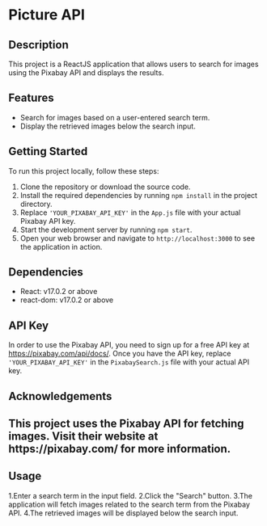 <!DOCTYPE html>
<html lang="en">
<head>

  
</head>
<body>
  <h1>Picture API</h1>

  <h2>Description</h2>
  <p>This project is a ReactJS application that allows users to search for images using the Pixabay API and displays the results.</p>

  <h2>Features</h2>
  <ul>
    <li>Search for images based on a user-entered search term.</li>
    <li>Display the retrieved images below the search input.</li>
  </ul>

  <h2>Getting Started</h2>
  <p>To run this project locally, follow these steps:</p>
  <ol>
    <li>Clone the repository or download the source code.</li>
    <li>Install the required dependencies by running <code>npm install</code> in the project directory.</li>
    <li>Replace <code>'YOUR_PIXABAY_API_KEY'</code> in the <code>App.js</code> file with your actual Pixabay API key.</li>
    <li>Start the development server by running <code>npm start</code>.</li>
    <li>Open your web browser and navigate to <code>http://localhost:3000</code> to see the application in action.</li>
  </ol>

  <h2>Dependencies</h2>
  <ul>
    <li>React: v17.0.2 or above</li>
    <li>react-dom: v17.0.2 or above</li>
  </ul>

  <h2>API Key</h2>
  <p>In order to use the Pixabay API, you need to sign up for a free API key at <a href="https://pixabay.com/api/docs/" target="_blank">https://pixabay.com/api/docs/</a>. Once you have the API key, replace <code>'YOUR_PIXABAY_API_KEY'</code> in the <code>PixabaySearch.js</code> file with your actual API key.</p>



  <h2>Acknowledgements<h2/>
 <p>This project uses the Pixabay API for fetching images. Visit their website at https://pixabay.com/ for more information.<p/>

 <h2>Usage</h2>
 <p>
1.Enter a search term in the input field.
2.Click the "Search" button.
3.The application will fetch images related to the search term from the Pixabay API.
4.The retrieved images will be displayed below the search input.
   
 </p>
  
</body>
</html>
